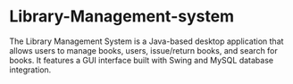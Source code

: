 # Library-Management-system
The Library Management System is a Java-based desktop application that allows users to manage books, users, issue/return books, and search for books. It features a GUI interface built with Swing and MySQL database integration.

